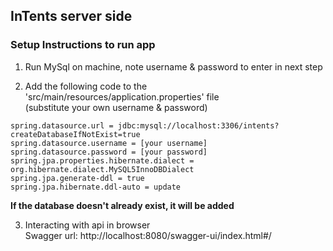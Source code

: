 ## InTents server side

### Setup Instructions to run app

1) Run MySql on machine, note username & password to enter in next step

2) Add the following code to the  'src/main/resources/application.properties' file <br />(substitute your own username & password)
```
spring.datasource.url = jdbc:mysql://localhost:3306/intents?createDatabaseIfNotExist=true
spring.datasource.username = [your username]
spring.datasource.password = [your password]
spring.jpa.properties.hibernate.dialect = org.hibernate.dialect.MySQL5InnoDBDialect
spring.jpa.generate-ddl = true
spring.jpa.hibernate.ddl-auto = update
```
**If the database doesn't already exist, it will be added**

3) Interacting with api in browser<br />
    Swagger url: http://localhost:8080/swagger-ui/index.html#/